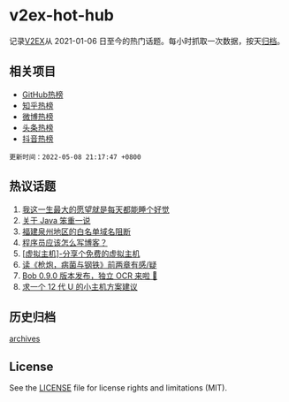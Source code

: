 # v2ex-hot-hub

 记录[V2EX](https://www.v2ex.com/)从 2021-01-06 日至今的热门话题。每小时抓取一次数据，按天[归档](archives)。
 
 ## 相关项目

- [GitHub热榜](https://github.com/snaildev/github-hot-hub)
- [知乎热榜](https://github.com/snaildev/zhihu-hot-hub)
- [微博热榜](https://github.com/snaildev/weibo-hot-hub)
- [头条热榜](https://github.com/snaildev/toutiao-hot-hub)
- [抖音热榜](https://github.com/snaildev/douyin-hot-hub)


 `更新时间：2022-05-08 21:17:47 +0800`

## 热议话题

1. [我这一生最大的愿望就是每天都能睡个好觉](https://www.v2ex.com/t/851523)
1. [关于 Java 笨重一说](https://www.v2ex.com/t/851477)
1. [福建泉州地区的白名单域名阻断](https://www.v2ex.com/t/851525)
1. [程序员应该怎么写博客？](https://www.v2ex.com/t/851549)
1. [[虚拟主机]-分享个免费的虚拟主机](https://www.v2ex.com/t/851530)
1. [读《枪炮，病菌与钢铁》前两章有感/疑](https://www.v2ex.com/t/851538)
1. [Bob 0.9.0 版本发布，独立 OCR 来啦 🎉](https://www.v2ex.com/t/851543)
1. [求一个 12 代 U 的小主机方案建议](https://www.v2ex.com/t/851506)

## 历史归档

[archives](archives)

## License

See the [LICENSE](LICENSE) file for license rights and limitations (MIT).
